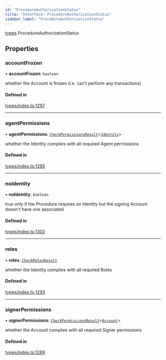 ```yaml
---
id: "ProcedureAuthorizationStatus"
title: "Interface: ProcedureAuthorizationStatus"
sidebar_label: "ProcedureAuthorizationStatus"
---
```


[types](../../../modules/Types/Types.md).ProcedureAuthorizationStatus

## Properties

### accountFrozen

• **accountFrozen**: `boolean`

whether the Account is frozen (i.e. can't perform any transactions)

#### Defined in

[types/index.ts:1297](https://github.com/PolymeshAssociation/polymesh-sdk/blob/de58d40fd/src/types/index.ts#L1297)

___

### agentPermissions

• **agentPermissions**: [`CheckPermissionsResult`](../CheckPermissionsResult/CheckPermissionsResult.md)<[`Identity`](../../../enums/Types/SignerType/SignerType.md#identity)\>

whether the Identity complies with all required Agent permissions

#### Defined in

[types/index.ts:1285](https://github.com/PolymeshAssociation/polymesh-sdk/blob/de58d40fd/src/types/index.ts#L1285)

___

### noIdentity

• **noIdentity**: `boolean`

true only if the Procedure requires an Identity but the signing Account
  doesn't have one associated

#### Defined in

[types/index.ts:1302](https://github.com/PolymeshAssociation/polymesh-sdk/blob/de58d40fd/src/types/index.ts#L1302)

___

### roles

• **roles**: [`CheckRolesResult`](../CheckRolesResult/CheckRolesResult.md)

whether the Identity complies with all required Roles

#### Defined in

[types/index.ts:1293](https://github.com/PolymeshAssociation/polymesh-sdk/blob/de58d40fd/src/types/index.ts#L1293)

___

### signerPermissions

• **signerPermissions**: [`CheckPermissionsResult`](../CheckPermissionsResult/CheckPermissionsResult.md)<[`Account`](../../../enums/Types/SignerType/SignerType.md#account)\>

whether the Account complies with all required Signer permissions

#### Defined in

[types/index.ts:1289](https://github.com/PolymeshAssociation/polymesh-sdk/blob/de58d40fd/src/types/index.ts#L1289)

